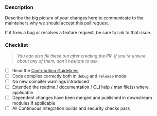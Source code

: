 ### Description

Describe the big picture of your changes here to communicate to the maintainers why we should accept this pull request.

If it fixes a bug or resolves a feature request, be sure to link to that issue.

### Checklist

> _You can also fill these out after creating the PR. If you're unsure about any of them, don't hesitate to ask._

* [ ] Read the [Contribution Guidelines](https://github.com/theonethread/.github/blob/master/.github/contributing.md "Open")
* [ ] Code compiles correctly both in `debug` and `release` mode
* [ ] No new compiler warnings introduced 
* [ ] Extended the readme / documentation / CLI help / man file(s) where applicable
* [ ] Dependent changes have been merged and published in downstream modules if applicable
* [ ] All Continuous Integration builds and security checks pass
